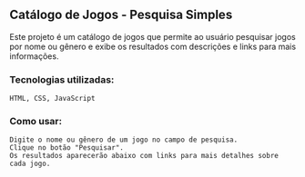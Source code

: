 ## Catálogo de Jogos - Pesquisa Simples

Este projeto é um catálogo de jogos que permite ao usuário pesquisar jogos por nome ou gênero e exibe os resultados com descrições e links para mais informações.

### Tecnologias utilizadas:

    HTML, CSS, JavaScript

### Como usar:

    Digite o nome ou gênero de um jogo no campo de pesquisa.
    Clique no botão "Pesquisar".
    Os resultados aparecerão abaixo com links para mais detalhes sobre cada jogo.
